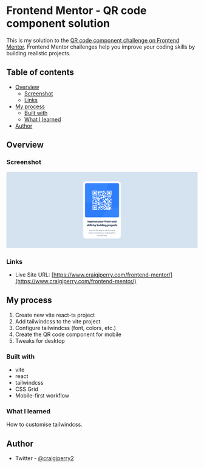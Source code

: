 # Frontend Mentor - QR code component solution

This is my solution to the [QR code component challenge on Frontend Mentor](https://www.frontendmentor.io/challenges/qr-code-component-iux_sIO_H). Frontend Mentor challenges help you improve your coding skills by building realistic projects. 

## Table of contents

- [Overview](#overview)
  - [Screenshot](#screenshot)
  - [Links](#links)
- [My process](#my-process)
  - [Built with](#built-with)
  - [What I learned](#what-i-learned)
- [Author](#author)

## Overview

### Screenshot

![](./docs/screenshot.png)

### Links

- Live Site URL: [https://www.craigjperry.com/frontend-mentor/](https://www.craigjperry.com/frontend-mentor/)

## My process

1. Create new vite react-ts project
2. Add tailwindcss to the vite project
3. Configure tailwindcss (font, colors, etc.)
4. Create the QR code component for mobile
5. Tweaks for desktop

### Built with

- vite
- react
- tailwindcss
- CSS Grid
- Mobile-first workflow

### What I learned

How to customise tailwindcss.

## Author

- Twitter - [@craigjperry2](https://www.twitter.com/craigjperry2)
